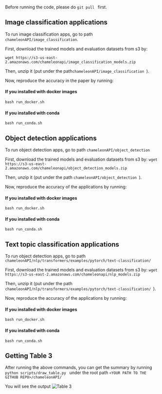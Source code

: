 
Before running the code, please do ```git pull ``` first. 

## Image classification applications
To run image classification apps, go to path ``` chameleonAPI/image_classification ```. 

First, download the trained models and evaluation datasets from s3 by: 

``` wget https://s3-us-east-2.amazonaws.com/chameleonapi/image_classification_models.zip ```

Then, unzip it (put under the path```chameleonAPI/image_classification ```).

Now, reproduce the accuracy in the paper by running:

#### If you installed with docker images
``` bash run_docker.sh ```

#### If you installed with conda
``` bash run_conda.sh ```

## Object detection applications

To run object detection apps, go to path ``` chameleonAPI/object_detection ```

First, download the trained models and evaluation datasets from s3 by: ``` wget https://s3-us-east-2.amazonaws.com/chameleonapi/object_detection_models.zip ```

Then, unzip it (put under the path ```chameleonAPI/object_detection ```).

Now, reproduce the accuracy of the applications by running: 
#### If you installed with docker images
``` bash run_docker.sh ```

#### If you installed with conda
``` bash run_conda.sh ```

## Text topic classification applications
To run object detection apps, go to path ``` chameleonAPI/nlp/transformers/examples/pytorch/text-classification/ ```

First, download the trained models and evaluation datasets from s3 by: ``` wget https://s3-us-east-2.amazonaws.com/chameleonapi/nlp_models.zip ```

Then, unzip it (put under the path ```chameleonAPI/nlp/transformers/examples/pytorch/text-classification/ ```).


Now, reproduce the accuracy of the applications by running: 

#### If you installed with docker images
``` bash run_docker.sh ```

#### If you installed with conda
``` bash run_conda.sh ```


## Getting Table 3
After running the above commands, you can get the summary by running ```python scripts/draw_table.py ``` under the root path ``` <YOUR PATH TO THE GITHUB REPO>/chameleonAPI/ ```

You will see the output ![Table 3](results.png "Results")